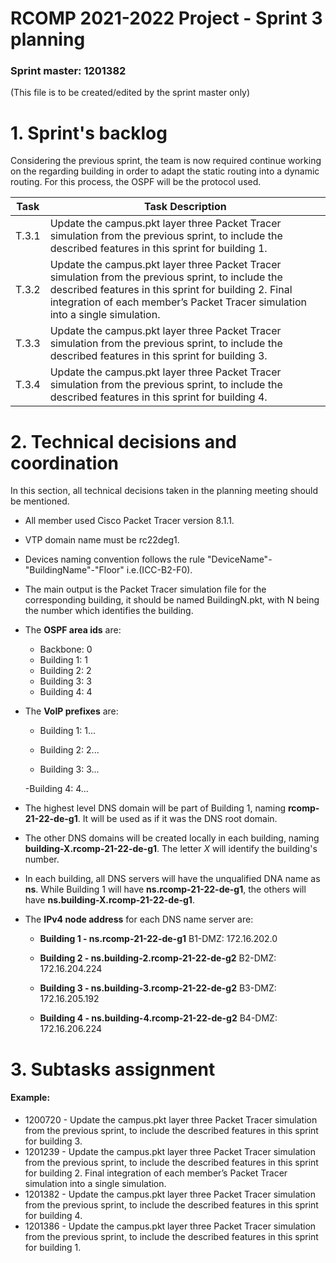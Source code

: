 RCOMP 2021-2022 Project - Sprint 3 planning
===========================================
### Sprint master: 1201382 ###
(This file is to be created/edited by the sprint master only)

# 1. Sprint's backlog #
Considering the previous sprint, the team is now required continue working on the regarding building in order to
adapt the static routing into a dynamic routing. For this process, the OSPF will be the protocol used.

| Task | Task Description                                                                                                                                                                                                 |
|------|------------------------------------------------------------------------------------------------------------------------------------------------------------------------------------------------------------------|
|T.3.1 | Update the campus.pkt layer three Packet Tracer simulation from the previous sprint, to include the described features in this sprint for building 1.      |
|T.3.2 | Update the campus.pkt layer three Packet Tracer simulation from the previous sprint, to include the described features in this sprint for building 2. Final integration of each member’s Packet Tracer simulation into a single simulation. |
|T.3.3 | Update the campus.pkt layer three Packet Tracer simulation from the previous sprint, to include the described features in this sprint for building 3.                                                                                       |
|T.3.4 | Update the campus.pkt layer three Packet Tracer simulation from the previous sprint, to include the described features in this sprint for building 4.                                                                                      |


# 2. Technical decisions and coordination #
In this section, all technical decisions taken in the planning meeting should be mentioned. 		

-   All member used Cisco Packet Tracer version 8.1.1.

-   VTP domain name must be rc22deg1.

-   Devices naming convention follows the rule "DeviceName"-"BuildingName"-"Floor" i.e.(ICC-B2-F0).

-   The main output is the Packet Tracer simulation file for the corresponding building, it should be named BuildingN.pkt, with N being the number which identifies the building.

-	The **OSPF area ids** are:
     - Backbone: 0
     - Building 1: 1
     - Building 2: 2
     - Building 3: 3
     - Building 4: 4


-	The **VoIP prefixes** are:
     - Building 1: 1...
     
     - Building 2: 2...
     
     - Building 3: 3...
     
     -Building 4: 4...


-	The highest level DNS domain will be part of Building 1, naming **rcomp-21-22-de-g1**.
     It will be used as if it was the DNS root domain.

-	The other DNS domains will be created locally in each building, naming **building-X.rcomp-21-22-de-g1**.
     The letter *X* will identify the building's number.

-	In each building, all DNS servers will have the unqualified DNA name as **ns**.
     While Building 1 will have **ns.rcomp-21-22-de-g1**, the others will have **ns.building-X.rcomp-21-22-de-g1**.

-	The **IPv4 node address** for each DNS name server are:
     - **Building 1 - ns.rcomp-21-22-de-g1**
        B1-DMZ: 172.16.202.0

	 - **Building 2 - ns.building-2.rcomp-21-22-de-g2**
		B2-DMZ: 172.16.204.224
		
	 - **Building 3 - ns.building-3.rcomp-21-22-de-g2**
		B3-DMZ: 172.16.205.192
		
	 - **Building 4 - ns.building-4.rcomp-21-22-de-g2**
		B4-DMZ: 172.16.206.224
	 

# 3. Subtasks assignment #

#### Example: ####


* 1200720 - Update the campus.pkt layer three Packet Tracer simulation from the previous sprint, to include the described features in this sprint for building 3. 
* 1201239 - Update the campus.pkt layer three Packet Tracer simulation from the previous sprint, to include the described features in this sprint for building 2. Final integration of each member’s Packet Tracer simulation into a single simulation.
* 1201382 - Update the campus.pkt layer three Packet Tracer simulation from the previous sprint, to include the described features in this sprint for building 4.
* 1201386 - Update the campus.pkt layer three Packet Tracer simulation from the previous sprint, to include the described features in this sprint for building 1.
  
